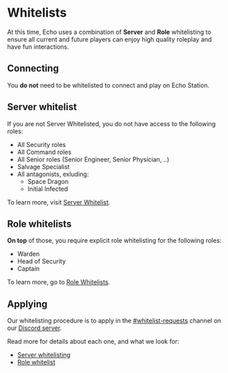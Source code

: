 
# Whitelists

At this time, Echo uses a combination of **Server** and **Role** whitelisting to ensure all current and future players can enjoy high quality roleplay and have fun interactions.

## Connecting

You **do not** need to be whitelisted to connect and play on Echo Station.

## Server whitelist

If you are not Server Whitelisted, you do not have access to the following roles:

- All Security roles
- All Command roles
- All Senior roles (Senior Engineer, Senior Physician, ..)
- Salvage Specialist
- All antagonists, exluding:
  - Space Dragon
  - Initial Infected

To learn more, visit [Server Whitelist](./server-whitelist.md).

## Role whitelists

**On top** of those, you require explicit role whitelisting for the following roles:

- Warden
- Head of Security
- Captain

To learn more, go to [Role Whitelists](./role-whitelist.md).

## Applying

Our whitelisting procedure is to apply in the [#whitelist-requests](https://discord.com/channels/1263024087647649853/1265048080856780892) channel on our [Discord server](https://discord.gg/u3qKDyrDFQ).

Read more for details about each one, and what we look for:

- [Server whitelisting](./server-whitelist.md)
- [Role whitelist](./role-whitelist.md)
